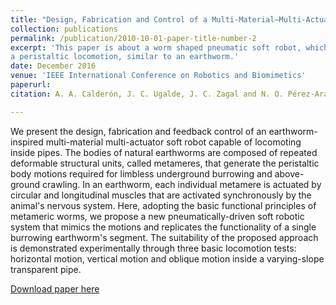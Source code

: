 ```yaml
---
title: "Design, Fabrication and Control of a Multi-Material–Multi-Actuator Soft Robot Inspired by Burrowing Worms"
collection: publications
permalink: /publication/2010-10-01-paper-title-number-2
excerpt: 'This paper is about a worm shaped pneumatic soft robot, which uses a set of actuators to mimic metameres and achieve
a peristaltic locomotion, similar to an earthworm.'
date: December 2016
venue: 'IEEE International Conference on Robotics and Biomimetics'
paperurl: 
citation: A. A. Calderón, J. C. Ugalde, J. C. Zagal and N. O. Pérez-Arancibia, "Design, fabrication and control of a multi-material-multi-actuator soft robot inspired by burrowing worms," 2016 IEEE International Conference on Robotics and Biomimetics (ROBIO), Qingdao, 2016, pp. 31-38.

---
```

We present the design, fabrication and feedback control of an earthworm-inspired multi-material multi-actuator soft robot capable of locomoting inside pipes. The bodies of natural earthworms are composed of repeated deformable structural units, called metameres, that generate the peristaltic body motions required for limbless underground burrowing and above-ground crawling. In an earthworm, each individual metamere is actuated by circular and longitudinal muscles that are activated synchronously by the animal's nervous system. Here, adopting the basic functional principles of metameric worms, we propose a new pneumatically-driven soft robotic system that mimics the motions and replicates the functionality of a single burrowing earthworm's segment. The suitability of the proposed approach is demonstrated experimentally through three basic locomotion tests: horizontal motion, vertical motion and oblique motion inside a varying-slope transparent pipe.

[Download paper here](https://www.researchgate.net/publication/311101877_Design_Fabrication_and_Control_of_a_Multi-Material-Multi-Actuator_Soft_Robot_Inspired_by_Burrowing_Worms)

